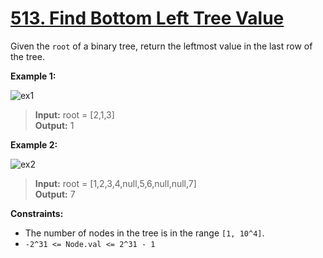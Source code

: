 # **[513. Find Bottom Left Tree Value](https://leetcode.com/problems/find-bottom-left-tree-value/description/)**

Given the `root` of a binary tree, return the leftmost value in the last row of the tree.

**Example 1:**

![ex1](https://assets.leetcode.com/uploads/2020/12/14/tree1.jpg)

> **Input:** root = [2,1,3]  
> **Output:** 1

**Example 2:**

![ex2](https://assets.leetcode.com/uploads/2020/12/14/tree2.jpg)

> **Input:** root = [1,2,3,4,null,5,6,null,null,7]  
> **Output:** 7


**Constraints:**

- The number of nodes in the tree is in the range `[1, 10^4]`.
- `-2^31 <= Node.val <= 2^31 - 1`